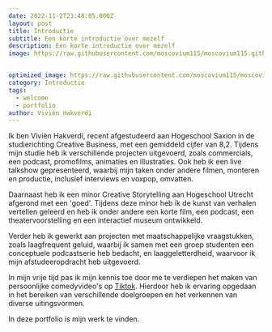 ```yaml
---
date: 2022-11-2T23:48:05.000Z
layout: post
title: Introductie
subtitle: Een korte introductie over mezelf
description: Een korte introductie over mezelf
image: https://raw.githubusercontent.com/moscovium115/moscovium115.github.io/master/assets/img/IMG_7490.jpg


optimized_image: https://raw.githubusercontent.com/moscovium115/moscovium115.github.io/master/assets/img/IMG_7490.jpg
category: Introductie
tags:
  - welcome
  - portfolio
author: Vivièn Hakverdi
---
```

Ik ben Vivièn Hakverdi, recent afgestudeerd aan Hogeschool Saxion in de studierichting Creative Business, met een gemiddeld cijfer van 8,2. Tijdens mijn studie heb ik verschillende projecten uitgevoerd, zoals commercials, een podcast, promofilms, animaties en illustraties. Ook heb ik een live talkshow gepresenteerd, waarbij mijn taken onder andere filmen, monteren en productie, inclusief interviews en voxpop, omvatten.

Daarnaast heb ik een minor Creative Storytelling aan Hogeschool Utrecht afgerond met een 'goed'. Tijdens deze minor heb ik de kunst van verhalen vertellen geleerd en heb ik onder andere een korte film, een podcast, een theatervoorstelling en een interactief museum ontwikkeld.

Verder heb ik gewerkt aan projecten met maatschappelijke vraagstukken, zoals laagfrequent geluid, waarbij ik samen met een groep studenten een conceptuele podcastserie heb bedacht, en laaggeletterdheid, waarvoor ik mijn afstudeeropdracht heb uitgevoerd.

In mijn vrije tijd pas ik mijn kennis toe door me te verdiepen het maken van persoonlijke comedyvideo's op [Tiktok](https://www.tiktok.com/@violet.verdii?_t=8Xs2XpNfr0f&_r=1). Hierdoor heb ik ervaring opgedaan in het bereiken van verschillende doelgroepen en het verkennen van diverse uitingsvormen. 


In deze portfolio is mijn werk te vinden.

